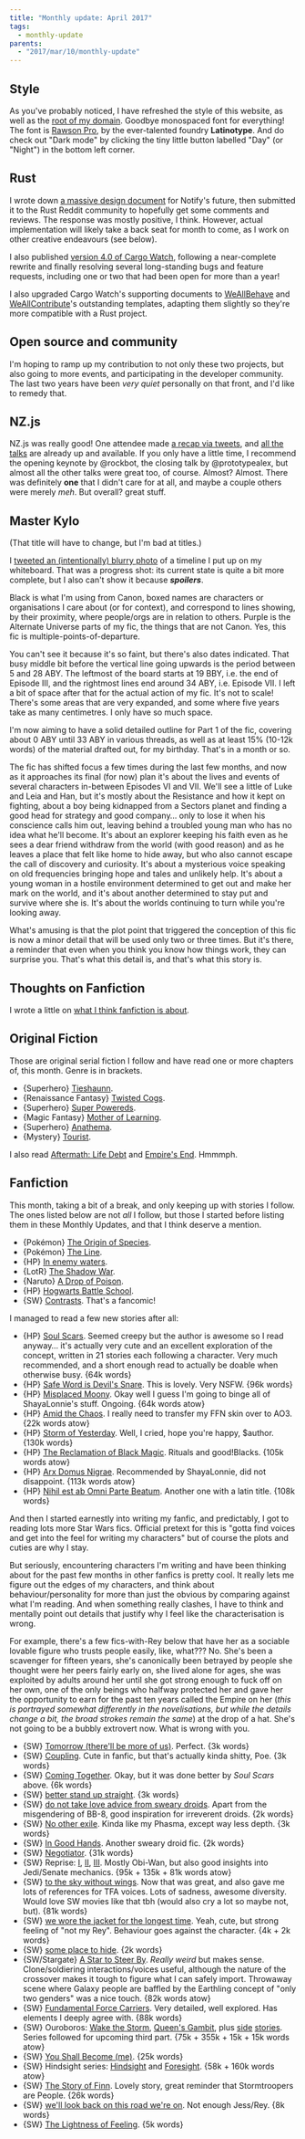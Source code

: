 ```yaml
---
title: "Monthly update: April 2017"
tags:
  - monthly-update
parents:
  - "2017/mar/10/monthly-update"
---
```


## Style

As you've probably noticed, I have refreshed the style of this website, as well
as the [root of my domain][root]. Goodbye monospaced font for everything! The
font is [Rawson Pro], by the ever-talented foundry **Latinotype**. And do check
out "Dark mode" by clicking the tiny little button labelled "Day" (or "Night")
in the bottom left corner.

[root]: https://passcod.name
[Rawson Pro]: https://www.myfonts.com/fonts/latinotype/rawson

## Rust

I wrote down [a massive design document][desdoc] for Notify's future, then
submitted it to the Rust Reddit community to hopefully get some comments and
reviews. The response was mostly positive, I think. However, actual
implementation will likely take a back seat for month to come, as I work on
other creative endeavours (see below).

I also published [version 4.0 of Cargo Watch][watch4], following a
near-complete rewrite and finally resolving several long-standing bugs and
feature requests, including one or two that had been open for more than a year!

I also upgraded Cargo Watch's supporting documents to [WeAllBehave][wab] and
[WeAllContribute][wac]'s outstanding templates, adapting them slightly so
they're more compatible with a Rust project.

[desdoc]: https://github.com/passcod/notify/issues/117
[watch4]: https://github.com/passcod/cargo-watch/releases/tag/v4.0.0
[wab]: https://github.com/WeAllJS/weallbehave
[wac]: https://github.com/WeAllJS/weallcontribute

## Open source and community

I'm hoping to ramp up my contribution to not only these two projects, but also
going to more events, and participating in the developer community. The last
two years have been _very quiet_ personally on that front, and I'd like to
remedy that.

## NZ.js

NZ.js was really good! One attendee made [a recap via tweets][nzjs-recap], and
[all the talks][nzjs-talks] are already up and available. If you only have a
little time, I recommend the opening keynote by @rockbot, the closing talk by
@prototypealex, but almost all the other talks were great too, of course.
Almost? Almost. There was definitely **one** that I didn't care for at all, and
maybe a couple others were merely _meh_. But overall? great stuff.

[nzjs-recap]: https://storify.com/knfrances/nz-js-con-wellington-march-2017
[nzjs-talks]: http://conference.javascript.org.nz/schedule/

## Master Kylo

(That title will have to change, but I'm bad at titles.)

I [tweeted an (intentionally) blurry photo][mk-timeline] of a timeline I put up
on my whiteboard. That was a progress shot: its current state is quite a bit
more complete, but I also can't show it because ***spoilers***.

Black is what I'm using from Canon, boxed names are characters or organisations
I care about (or for context), and correspond to lines showing, by their
proximity, where people/orgs are in relation to others. Purple is the Alternate
Universe parts of my fic, the things that are not Canon. Yes, this fic is
multiple-points-of-departure.

You can't see it because it's so faint, but there's also dates indicated. That
busy middle bit before the vertical line going upwards is the period between 5
and 28 ABY. The leftmost of the board starts at 19 BBY, i.e. the end of Episode
III, and the rightmost lines end around 34 ABY, i.e. Episode VII. I left a bit
of space after that for the actual action of my fic. It's not to scale! There's
some areas that are very expanded, and some where five years take as many
centimetres. I only have so much space.

I'm now aiming to have a solid detailed outline for Part 1 of the fic, covering
about 0 ABY until 33 ABY in various threads, as well as at least 15% (10-12k
words) of the material drafted out, for my birthday. That's in a month or so.

The fic has shifted focus a few times during the last few months, and now as it
approaches its final (for now) plan it's about the lives and events of several
characters in-between Episodes VI and VII. We'll see a little of Luke and Leia
and Han, but it's mostly about the Resistance and how it kept on fighting,
about a boy being kidnapped from a Sectors planet and finding a good head for
strategy and good company… only to lose it when his conscience calls him out,
leaving behind a troubled young man who has no idea what he'll become. It's
about an explorer keeping his faith even as he sees a dear friend withdraw from
the world (with good reason) and as he leaves a place that felt like home to
hide away, but who also cannot escape the call of discovery and curiosity. It's
about a mysterious voice speaking on old frequencies bringing hope and tales
and unlikely help. It's about a young woman in a hostile environment determined
to get out and make her mark on the world, and it's about another determined to
stay put and survive where she is. It's about the worlds continuing to turn
while you're looking away.

What's amusing is that the plot point that triggered the conception of this fic
is now a minor detail that will be used only two or three times. But it's
there, a reminder that even when you think you know how things work, they can
surprise you. That's what this detail is, and that's what this story is.

[mk-timeline]: https://twitter.com/passcod/status/843336749388447744

## Thoughts on Fanfiction

I wrote a little on [what I think fanfiction is about][thoughts].

[thoughts]: https://blog.passcod.name/2017/apr/01/a-thought-on-fanfiction

## Original Fiction

Those are original serial fiction I follow and have read one or more chapters
of, this month. Genre is in brackets.

- {Superhero} [Tieshaunn](https://tieshaunn.wordpress.com).
- {Renaissance Fantasy} [Twisted Cogs](https://twistedcogs.wordpress.com/).
- {Superhero} [Super Powereds](http://www.drewhayesnovels.com/superpowereds/).
- {Magic Fantasy} [Mother of Learning](https://www.fictionpress.com/s/2961893/1/Mother-of-Learning).
- {Superhero} [Anathema](https://anathemaserial.wordpress.com/).
- {Mystery} [Tourist](https://notsafforwork.com/tourist/).

I also read [Aftermath: Life Debt](https://en.wikipedia.org/wiki/Star_Wars:_Aftermath:_Life_Debt) and [Empire's End](https://en.wikipedia.org/wiki/Star_Wars:_Aftermath:_Empire%27s_End). Hmmmph.

## Fanfiction

This month, taking a bit of a break, and only keeping up with stories I follow.
The ones listed below are not _all_ I follow, but those I started before
listing them in these Monthly Updates, and that I think deserve a mention.

- {Pokémon} [The Origin of Species](https://www.fanfiction.net/s/9794740/1/Pokemon-The-Origin-of-Species).
- {Pokémon} [The Line](https://www.fanfiction.net/s/11273833/1/Pok%C3%A9mon-The-Line).
- {HP} [In enemy waters](https://www.fanfiction.net/s/11685990/1/In-enemy-waters).
- {LotR} [The Shadow War](https://www.fanfiction.net/s/10853714/1/The-Shadow-War).
- {Naruto} [A Drop of Poison](https://www.fanfiction.net/s/4573620/1/A-Drop-of-Poison).
- {HP} [Hogwarts Battle School](https://www.fanfiction.net/s/8379655/1/Hogwarts-Battle-School).
- {SW} [Contrasts](http://contrasts-comic.tumblr.com/). That's a fancomic!

I managed to read a few new stories after all:

- {HP} [Soul Scars](https://www.fanfiction.net/s/11923792/1/Soul-Scars). Seemed creepy but the author is awesome so I read anyway… it's actually very cute and an excellent exploration of the concept, written in 21 stories each following a character. Very much recommended, and a short enough read to actually be doable when otherwise busy. {64k words}
- {HP} [Safe Word is Devil's Snare](https://archiveofourown.org/works/8376331). This is lovely. Very NSFW. {96k words}
- {HP} [Misplaced Moony](https://archiveofourown.org/works/8376253). Okay well I guess I'm going to binge all of ShayaLonnie's stuff. Ongoing. {64k words atow}
- {HP} [Amid the Chaos](https://archiveofourown.org/works/8375905). I really need to transfer my FFN skin over to AO3. {22k words atow}
- {HP} [Storm of Yesterday](https://archiveofourown.org/works/8850352). Well, I cried, hope you're happy, $author. {130k words}
- {HP} [The Reclamation of Black Magic](https://archiveofourown.org/works/8374798). Rituals and good!Blacks. {105k words atow}
- {HP} [Arx Domus Nigrae](https://www.fanfiction.net/s/10506441/1/Arx-Domus-Nigrae). Recommended by ShayaLonnie, did not disappoint. {113k words atow}
- {HP} [Nihil est ab Omni Parte Beatum](https://archiveofourown.org/works/5733457). Another one with a latin title. {108k words}

And then I started earnestly into writing my fanfic, and predictably, I got to
reading lots more Star Wars fics. Official pretext for this is "gotta find
voices and get into the feel for writing my characters" but of course the plots
and cuties are why I stay.

But seriously, encountering characters I'm writing and have been thinking about
for the past few months in other fanfics is pretty cool. It really lets me
figure out the edges of my characters, and think about behaviour/personality
for more than just the obvious by comparing against what I'm reading. And when
something really clashes, I have to think and mentally point out details that
justify why I feel like the characterisation is wrong.

For example, there's a few fics-with-Rey below that have her as a sociable
lovable figure who trusts people easily, like, what??? No. She's been a
scavenger for fifteen years, she's canonically been betrayed by people she
thought were her peers fairly early on, she lived alone for ages, she was
exploited by adults around her until she got strong enough to fuck off on her
own, one of the only beings who halfway protected her and gave her the
opportunity to earn for the past ten years called the Empire on her (*this is
portrayed somewhat differently in the novelisations, but while the details
change a bit, the broad strokes remain the same*) at the drop of a hat. She's
not going to be a bubbly extrovert now. What is wrong with you.

- {SW} [Tomorrow (there'll be more of us)](https://archiveofourown.org/works/5648131). Perfect. {3k words}
- {SW} [Coupling](https://archiveofourown.org/works/5494547). Cute in fanfic, but that's actually kinda shitty, Poe. {3k words}
- {SW} [Coming Together](https://archiveofourown.org/works/5553476). Okay, but it was done better by _Soul Scars_ above. {6k words}
- {SW} [better stand up straight](https://archiveofourown.org/works/5481992). {3k words}
- {SW} [do not take love advice from sweary droids](https://archiveofourown.org/works/5754172). Apart from the misgendering of BB-8, good inspiration for irreverent droids. {2k words}
- {SW} [No other exile](https://archiveofourown.org/works/5491907). Kinda like my Phasma, except way less depth. {3k words}
- {SW} [In Good Hands](https://archiveofourown.org/works/5519408). Another sweary droid fic. {2k words}
- {SW} [Negotiator](https://archiveofourown.org/works/3578757). {31k words}
- {SW} Reprise: [I](https://archiveofourown.org/works/5201648), [II](https://archiveofourown.org/works/6689737), [III](https://archiveofourown.org/works/7997587). Mostly Obi-Wan, but also good insights into Jedi/Senate mechanics. {95k + 135k + 81k words atow}
- {SW} [to the sky without wings](https://archiveofourown.org/works/5609887). Now that was great, and also gave me lots of references for TFA voices. Lots of sadness, awesome diversity. Would love SW movies like that tbh (would also cry a lot so maybe not, but). {81k words}
- {SW} [we wore the jacket for the longest time](https://archiveofourown.org/works/5507783). Yeah, cute, but strong feeling of "not my Rey". Behaviour goes against the character. {4k + 2k words}
- {SW} [some place to hide](https://archiveofourown.org/works/5512841). {2k words}
- {SW/Stargate} [A Star to Steer By](https://archiveofourown.org/works/3514793). _Really weird_ but makes sense. Clone/soldiering interactions/voices useful, although the nature of the crossover makes it tough to figure what I can safely import. Throwaway scene where Galaxy people are baffled by the Earthling concept of "only two genders" was a nice touch. {82k words atow}
- {SW} [Fundamental Force Carriers](https://archiveofourown.org/works/6252790). Very detailed, well explored. Has elements I deeply agree with. {88k words}
- {SW} Ouroboros: [Wake the Storm](https://archiveofourown.org/works/1080760), [Queen's Gambit](https://archiveofourown.org/works/1287526), plus [side](https://archiveofourown.org/works/2360390) [stories](https://archiveofourown.org/works/2405450). Series followed for upcoming third part. {75k + 355k + 15k + 15k words atow}
- {SW} [You Shall Become (me)](https://archiveofourown.org/works/6113875). {25k words}
- {SW} Hindsight series: [Hindsight](https://archiveofourown.org/works/1046282) and [Foresight](https://archiveofourown.org/works/1167741). {58k + 160k words atow}
- {SW} [The Story of Finn](https://archiveofourown.org/works/5594782). Lovely story, great reminder that Stormtroopers are People. {26k words}
- {SW} [we'll look back on this road we're on](https://archiveofourown.org/works/5540198). Not enough Jess/Rey. {8k words}
- {SW} [The Lightness of Feeling](https://archiveofourown.org/works/5552405). {5k words}
